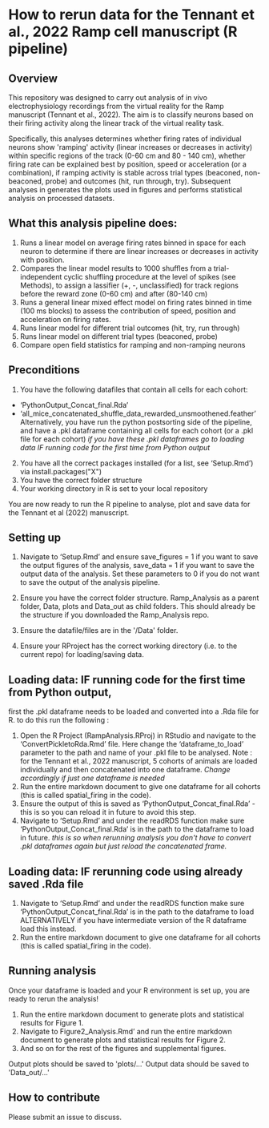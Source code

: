 
# How to rerun data for the Tennant et al., 2022 Ramp cell manuscript (R pipeline)

## Overview
This repository was designed to carry out analysis of in vivo electrophysiology recordings from the virtual reality for the Ramp manuscript (Tennant et al., 2022). The aim is to classify neurons based on their firing activity along the linear track of the virtual reality task.

Specifically, this analyses determines whether firing rates of individual neurons show 'ramping' activity (linear increases or decreases in activity) within specific regions of the track (0-60 cm and 80 - 140 cm), whether firing rate can be explained best by position, speed or acceleration (or a combination), if ramping activity is stable across trial types (beaconed, non-beaconed, probe) and outcomes (hit, run through, try). Subsequent analyses in generates the plots used in figures and performs statistical analysis on processed datasets. 


## What this analysis pipeline does:
1. Runs a linear model on average firing rates binned in space for each neuron to determine if there are linear increases or decreases in activity with position.
2. Compares the linear model results to 1000 shuffles from a trial-independent cyclic shuffling procedure at the level of spikes (see Methods), to assign a lassifier (+, -, unclassified) for track regions before the reward zone (0-60 cm) and after (80-140 cm)
3. Runs a general linear mixed effect model on firing rates binned in time (100 ms blocks) to assess the contribution of speed, position and acceleration on firing rates. 
4. Runs linear model for different trial outcomes (hit, try, run through)
5. Runs linear model on different trial types (beaconed, probe)
6. Compare open field statistics for ramping and non-ramping neurons

## Preconditions
1. You have the following datafiles that contain all cells for each cohort:
  - ‘PythonOutput_Concat_final.Rda’
  - ‘all_mice_concatenated_shuffle_data_rewarded_unsmoothened.feather’
Alternatively, you have run the python postsorting side of the pipeline, and have a .pkl dataframe containing all cells for each cohort (or a .pkl file for each cohort)
_if you have these .pkl dataframes go to loading data IF running code for the first time from Python output_

2. You have all the correct packages installed (for a list, see ‘Setup.Rmd’) via install.packages("X")
3. You have the correct folder structure
4. Your working directory in R is set to your local repository 

You are now ready to run the R pipeline to analyse, plot and save data for the Tennant et al (2022) manuscript.

## Setting up
1. Navigate to ‘Setup.Rmd’ and ensure save_figures = 1 if you want to save the output figures of the analysis, save_data = 1 if you want to save the output data of the analysis. Set these parameters to 0 if you do not want to save the output of the analysis pipeline. 
2. Ensure you have the correct folder structure. 
Ramp_Analysis as a parent folder, Data, plots and Data_out as child folders. This should already be the structure if you downloaded the Ramp_Analysis repo. 

3. Ensure the datafile/files are in the '/Data' folder.

4. Ensure your RProject has the correct working directory (i.e. to the current repo) for loading/saving data.


## Loading data: IF running code for the first time from Python output, 
first the .pkl dataframe needs to be loaded and converted into a .Rda file for R. to do this run the following : 

1.  Open the R Project (RampAnalysis.RProj) in RStudio and navigate to the ‘ConvertPickletoRda.Rmd’ file. Here change the ‘dataframe_to_load’ parameter to the path and name of your .pkl file to be analysed. 
Note : for the Tennant et al., 2022 manuscript, 5 cohorts of animals are loaded individually and then concatenated into one dataframe. _Change accordingly if just one dataframe is needed_
2. Run the entire markdown document to give one dataframe for all cohorts (this is called spatial_firing in the code). 
3. Ensure the output of this is saved as ‘PythonOutput_Concat_final.Rda’ - this is so you can reload it in future to avoid this step.
4. Navigate to ‘Setup.Rmd’ and under the readRDS function make sure ‘PythonOutput_Concat_final.Rda’ is in the path to the dataframe to load in future. 
_this is so when rerunning analysis you don't have to convert .pkl dataframes again but just reload the concatenated frame._

## Loading data: IF rerunning code using already saved .Rda file 
1. Navigate to ‘Setup.Rmd’ and under the readRDS function make sure ‘PythonOutput_Concat_final.Rda’ is in the path to the dataframe to load 
ALTERNATIVELY if you have intermediate version of the R dataframe load this instead. 
2. Run the entire markdown document to give one dataframe for all cohorts (this is called spatial_firing in the code). 


## Running analysis 
Once your dataframe is loaded and your R environment is set up, you are ready to rerun the analysis!

1. Run the entire markdown document to generate plots and statistical results for Figure 1. 
2. Navigate to Figure2_Analysis.Rmd’ and run the entire markdown document to generate plots and statistical results for Figure 2. 
3. And so on for the rest of the figures and supplemental figures. 

Output plots should be saved to 'plots/...'
Output data should be saved to 'Data_out/...'


## How to contribute
Please submit an issue to discuss.
